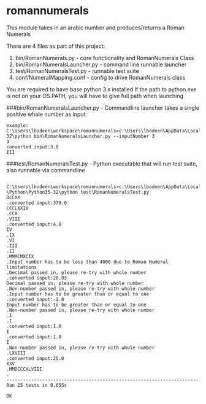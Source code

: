 # romannumerals

This module takes in an arabic number and produces/returns a Roman Numerals

There are 4 files as part of this project: 

1. bin/RomanNumerals.py - core functionality and RomanNumerals Class
2. bin/RomanNumeralsLauncher.py - command line runnable launcher
3. test/RomanNumeralsTest.py - runnable test suite
4. conf/NumeralMapping.conf - config to drive RomanNumerals class

You are required to have base python 3.x installed
If the path to python.exe is not on your OS.PATH, you will have to give full path when launching


###bin/RomanNumeralsLauncher.py - Commandline launcher takes a single positive whole number as input:

```
example:
C:\Users\lbodeen\workspace\romannumerals>c:\Users\lbodeen\AppData\Local\Programs\Python\Python35-32\python bin\RomanNumeralsLauncher.py --inputNumber 3
3
converted input:3.0
III
```

###test/RomanNumeralsTest.py - Python executable that will run test suite, also runnable via commandline

```

C:\Users\lbodeen\workspace\romannumerals>c:\Users\lbodeen\AppData\Local\Programs
\Python\Python35-32\python test\RomanNumeralsTest.py
DCCXX
.converted input:379.0
CCCLXXIX
.CCX
.VIII
.converted input:4.0
IV
.IX
.VI
.III
.II
.MMMCMXCIX
.Input number has to be less than 4000 due to Roman Numeral limitations
.Decimal passed in, please re-try with whole number
.converted input:20.03
Decimal passed in, please re-try with whole number
.Non-number passed in, please re-try with whole number
.Input number has to be greater than or equal to one
.converted input:-2.0
Input number has to be greater than or equal to one
.Non-number passed in, please re-try with whole number
.I
.I
.converted input:1.0
I
.converted input:1.0
I
.Non-number passed in, please re-try with whole number
.LXVIII
.converted input:25.0
XXV
.MMDCCCXLVIII
.
----------------------------------------------------------------------
Ran 25 tests in 0.055s

OK

```